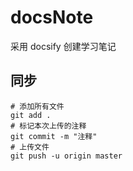 # docsNote

采用 docsify 创建学习笔记

## 同步

```git
# 添加所有文件
git add .
# 标记本次上传的注释
git commit -m "注释"
# 上传文件
git push -u origin master
```

